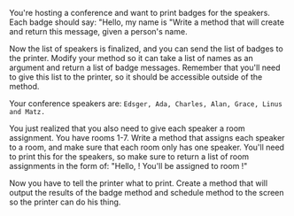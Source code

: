 You're hosting a conference and want to print badges for the speakers. Each badge should say: "Hello, my name is <name>"Write a method that will create and return this message, given a person's name.

Now the list of speakers is finalized, and you can send the list of badges to the printer. Modify your method so it can take a list of names as an argument and return a list of badge messages. Remember that you'll need to give this list to the printer, so it should be accessible outside of the method.

Your conference speakers are: `Edsger, Ada, Charles, Alan, Grace, Linus and Matz.`

You just realized that you also need to give each speaker a room assignment. You have rooms 1-7. Write a method that assigns each speaker to a room, and make sure that each room only has one speaker. You'll need to print this for the speakers, so make sure to return a list of room assignments in the form of: "Hello, <speaker>! You'll be assigned to room <room>!"

Now you have to tell the printer what to print. Create a method that will output the results of the badge method and schedule method to the screen so the printer can do his thing.


